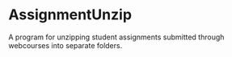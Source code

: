 AssignmentUnzip
===============

A program for unzipping student assignments submitted through webcourses into separate folders.
